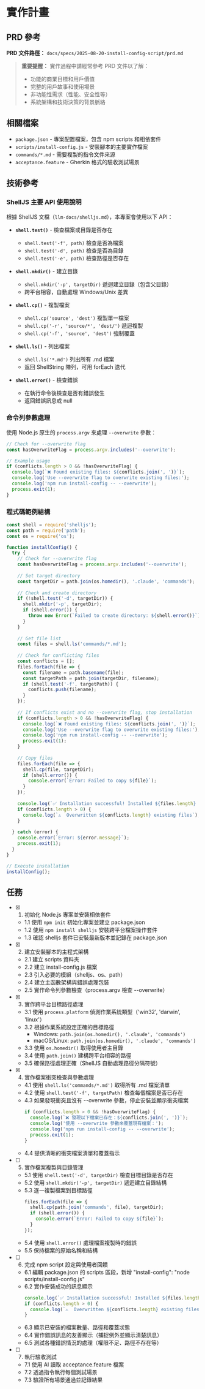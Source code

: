 # 實作計畫

## PRD 參考

**PRD 文件路徑：** `docs/specs/2025-08-20-install-config-script/prd.md`

> **重要提醒：** 實作過程中請經常參考 PRD 文件以了解：
>
> - 功能的商業目標和用戶價值
> - 完整的用戶故事和使用場景
> - 非功能性需求（性能、安全性等）
> - 系統架構和技術決策的背景脈絡

## 相關檔案

- `package.json` - 專案配置檔案，包含 npm scripts 和相依套件
- `scripts/install-config.js` - 安裝腳本的主要實作檔案
- `commands/*.md` - 需要複製的指令文件來源
- `acceptance.feature` - Gherkin 格式的驗收測試場景

## 技術參考

### ShellJS 主要 API 使用說明

根據 ShellJS 文檔（`llm-docs/shelljs.md`），本專案會使用以下 API：

- **`shell.test()`** - 檢查檔案或目錄是否存在
  - `shell.test('-f', path)` 檢查是否為檔案
  - `shell.test('-d', path)` 檢查是否為目錄
  - `shell.test('-e', path)` 檢查路徑是否存在
  
- **`shell.mkdir()`** - 建立目錄
  - `shell.mkdir('-p', targetDir)` 遞迴建立目錄（包含父目錄）
  - 跨平台相容，自動處理 Windows/Unix 差異
  
- **`shell.cp()`** - 複製檔案
  - `shell.cp('source', 'dest')` 複製單一檔案
  - `shell.cp('-r', 'source/*', 'dest/')` 遞迴複製
  - `shell.cp('-f', 'source', 'dest')` 強制覆蓋
  
- **`shell.ls()`** - 列出檔案
  - `shell.ls('*.md')` 列出所有 .md 檔案
  - 返回 ShellString 陣列，可用 forEach 迭代
  
- **`shell.error()`** - 檢查錯誤
  - 在執行命令後檢查是否有錯誤發生
  - 返回錯誤訊息或 null

### 命令列參數處理

使用 Node.js 原生的 `process.argv` 來處理 `--overwrite` 參數：

```javascript
// Check for --overwrite flag
const hasOverwriteFlag = process.argv.includes('--overwrite');

// Example usage
if (conflicts.length > 0 && !hasOverwriteFlag) {
  console.log(`❌ Found existing files: ${conflicts.join(', ')}`);
  console.log('Use --overwrite flag to overwrite existing files:');
  console.log('npm run install-config -- --overwrite');
  process.exit(1);
}
```

### 程式碼範例結構

```javascript
const shell = require('shelljs');
const path = require('path');
const os = require('os');

function installConfig() {
  try {
    // Check for --overwrite flag
    const hasOverwriteFlag = process.argv.includes('--overwrite');
    
    // Set target directory
    const targetDir = path.join(os.homedir(), '.claude', 'commands');
    
    // Check and create directory
    if (!shell.test('-d', targetDir)) {
      shell.mkdir('-p', targetDir);
      if (shell.error()) {
        throw new Error(`Failed to create directory: ${shell.error()}`);
      }
    }
    
    // Get file list
    const files = shell.ls('commands/*.md');
    
    // Check for conflicting files
    const conflicts = [];
    files.forEach(file => {
      const filename = path.basename(file);
      const targetPath = path.join(targetDir, filename);
      if (shell.test('-f', targetPath)) {
        conflicts.push(filename);
      }
    });
    
    // If conflicts exist and no --overwrite flag, stop installation
    if (conflicts.length > 0 && !hasOverwriteFlag) {
      console.log(`❌ Found existing files: ${conflicts.join(', ')}`);
      console.log('Use --overwrite flag to overwrite existing files:');
      console.log('npm run install-config -- --overwrite');
      process.exit(1);
    }
    
    // Copy files
    files.forEach(file => {
      shell.cp(file, targetDir);
      if (shell.error()) {
        console.error(`Error: Failed to copy ${file}`);
      }
    });
    
    console.log(`✅ Installation successful! Installed ${files.length} files to ${targetDir}`);
    if (conflicts.length > 0) {
      console.log(`⚠️  Overwritten ${conflicts.length} existing files`);
    }
    
  } catch (error) {
    console.error(`Error: ${error.message}`);
    process.exit(1);
  }
}

// Execute installation
installConfig();
```

## 任務

- [x] 1. 初始化 Node.js 專案並安裝相依套件
  - 1.1 使用 `npm init` 初始化專案並建立 package.json
  - 1.2 使用 `npm install shelljs` 安裝跨平台檔案操作套件
  - 1.3 確認 shelljs 套件已安裝最新版本並記錄在 package.json

- [x] 2. 建立安裝腳本的主程式架構
  - 2.1 建立 scripts 資料夾
  - 2.2 建立 install-config.js 檔案
  - 2.3 引入必要的模組（shelljs、os、path）
  - 2.4 建立主函數架構與錯誤處理包裝
  - 2.5 實作命令列參數檢查（process.argv 檢查 --overwrite）

- [x] 3. 實作跨平台目標路徑處理
  - 3.1 使用 `process.platform` 偵測作業系統類型（'win32', 'darwin', 'linux'）
  - 3.2 根據作業系統設定正確的目標路徑
    - Windows: `path.join(os.homedir(), '.claude', 'commands')`
    - macOS/Linux: `path.join(os.homedir(), '.claude', 'commands')`
  - 3.3 使用 `os.homedir()` 取得使用者主目錄
  - 3.4 使用 `path.join()` 建構跨平台相容的路徑
  - 3.5 確保路徑處理正確（ShellJS 自動處理路徑分隔符號）

- [x] 4. 實作檔案衝突檢查與參數處理
  - 4.1 使用 `shell.ls('commands/*.md')` 取得所有 .md 檔案清單
  - 4.2 使用 `shell.test('-f', targetPath)` 檢查每個檔案是否已存在
  - 4.3 如果發現衝突且沒有 --overwrite 參數，停止安裝並顯示衝突檔案
    ```javascript
    if (conflicts.length > 0 && !hasOverwriteFlag) {
      console.log(`❌ 發現以下檔案已存在：${conflicts.join(', ')}`);
      console.log('使用 --overwrite 參數來覆蓋現有檔案：');
      console.log('npm run install-config -- --overwrite');
      process.exit(1);
    }
    ```
  - 4.4 提供清晰的衝突檔案清單和覆蓋指示

- [ ] 5. 實作檔案複製與目錄管理
  - 5.1 使用 `shell.test('-d', targetDir)` 檢查目標目錄是否存在
  - 5.2 使用 `shell.mkdir('-p', targetDir)` 遞迴建立目錄結構
  - 5.3 逐一複製檔案到目標路徑
    ```javascript
    files.forEach(file => {
      shell.cp(path.join('commands', file), targetDir);
      if (shell.error()) {
        console.error(`Error: Failed to copy ${file}`);
      }
    });
    ```
  - 5.4 使用 `shell.error()` 處理檔案複製時的錯誤
  - 5.5 保持檔案的原始名稱和結構

- [ ] 6. 完成 npm script 設定與使用者回饋
  - 6.1 編輯 package.json 的 scripts 區段，新增 "install-config": "node scripts/install-config.js"
  - 6.2 實作安裝成功的訊息顯示
    ```javascript
    console.log(`✅ Installation successful! Installed ${files.length} files to ${targetDir}`);
    if (conflicts.length > 0) {
      console.log(`⚠️  Overwritten ${conflicts.length} existing files`);
    }
    ```
  - 6.3 顯示已安裝的檔案數量、路徑和覆蓋狀態
  - 6.4 實作錯誤訊息的友善顯示（捕捉例外並顯示清楚訊息）
  - 6.5 測試各種錯誤情況的處理（權限不足、路徑不存在等）

- [ ] 7. 執行驗收測試
  - 7.1 使用 AI 讀取 acceptance.feature 檔案
  - 7.2 透過指令執行每個測試場景
  - 7.3 驗證所有場景通過並記錄結果